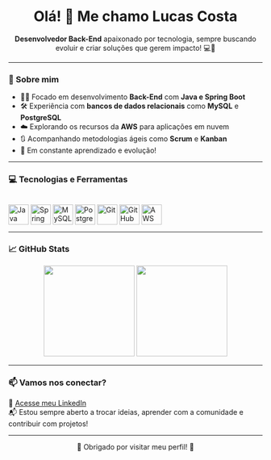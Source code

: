<h1 align="center">Olá! 👋 Me chamo Lucas Costa</h1>

<p align="center">
  <strong>Desenvolvedor Back-End</strong> apaixonado por tecnologia, sempre buscando evoluir e criar soluções que gerem impacto! 💻🚀
</p>

---

### 🧠 Sobre mim

- 👨‍💻 Focado em desenvolvimento **Back-End** com **Java e Spring Boot**
- 🛠️ Experiência com **bancos de dados relacionais** como **MySQL** e **PostgreSQL**
- ☁️ Explorando os recursos da **AWS** para aplicações em nuvem
- 🔃 Acompanhando metodologias ágeis como **Scrum** e **Kanban**
- 🧩 Em constante aprendizado e evolução!

---

### 💻 Tecnologias e Ferramentas

<div style="display: inline_block"><br>
  <img align="center" alt="Java" height="40" width="40" src="https://cdn.jsdelivr.net/gh/devicons/devicon/icons/java/java-original.svg" />
  <img align="center" alt="Spring" height="40" width="40" src="https://cdn.jsdelivr.net/gh/devicons/devicon/icons/spring/spring-original.svg" />
  <img align="center" alt="MySQL" height="40" width="40" src="https://cdn.jsdelivr.net/gh/devicons/devicon/icons/mysql/mysql-original.svg" />
  <img align="center" alt="PostgreSQL" height="40" width="40" src="https://cdn.jsdelivr.net/gh/devicons/devicon/icons/postgresql/postgresql-original.svg" />
  <img align="center" alt="Git" height="40" width="40" src="https://cdn.jsdelivr.net/gh/devicons/devicon/icons/git/git-original.svg" />
  <img align="center" alt="GitHub" height="40" width="40" src="https://cdn.jsdelivr.net/gh/devicons/devicon/icons/github/github-original.svg" />
  <img align="center" alt="AWS" height="40" width="40" src="https://cdn.jsdelivr.net/gh/devicons/devicon/icons/amazonwebservices/amazonwebservices-original.svg" />
</div>

---

### 📈 GitHub Stats

<p align="center">
  <img height="180em" src="https://github-readme-stats.vercel.app/api?username=Lucasdev796&show_icons=true&theme=github_dark&include_all_commits=true&count_private=true"/>
  <img height="180em" src="https://github-readme-stats.vercel.app/api/top-langs/?username=Lucasdev796&layout=compact&langs_count=8&theme=github_dark"/>
</p>

---

### 📫 Vamos nos conectar?

📎 [Acesse meu LinkedIn](https://www.linkedin.com/in/lucas-costa-894397255/)  
📬 Estou sempre aberto a trocar ideias, aprender com a comunidade e contribuir com projetos!

---

<p align="center">👋 Obrigado por visitar meu perfil! 👋</p>
